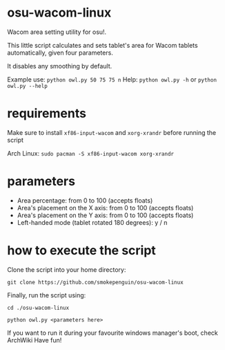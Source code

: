 # osu-wacom-linux
Wacom area setting utility for osu!.

This little script calculates and sets tablet's area for Wacom tablets automatically, given four parameters.

It disables any smoothing by default.

Example use: `python owl.py 50 75 75 n`
Help: `python owl.py -h` or `python owl.py --help`

# requirements
Make sure to install `xf86-input-wacom` and `xorg-xrandr` before running the script

Arch Linux:
`sudo pacman -S xf86-input-wacom xorg-xrandr`

# parameters
- Area percentage: from 0 to 100 (accepts floats)
- Area's placement on the X axis: from 0 to 100 (accepts floats)
- Area's placement on the Y axis: from 0 to 100 (accepts floats)
- Left-handed mode (tablet rotated 180 degrees): y / n

# how to execute the script
Clone the script into your home directory:

`git clone https://github.com/smokepenguin/osu-wacom-linux`

Finally, run the script using: 

`cd ./osu-wacom-linux`

`python owl.py <parameters here>`

If you want to run it during your favourite windows manager's boot, check ArchWiki
Have fun!
